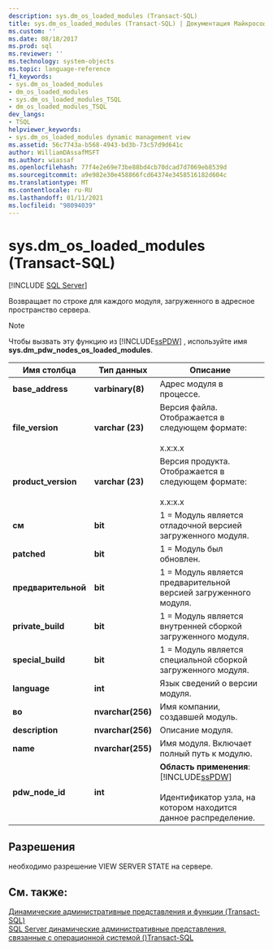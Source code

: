 ```yaml
---
description: sys.dm_os_loaded_modules (Transact-SQL)
title: sys.dm_os_loaded_modules (Transact-SQL) | Документация Майкрософт
ms.custom: ''
ms.date: 08/18/2017
ms.prod: sql
ms.reviewer: ''
ms.technology: system-objects
ms.topic: language-reference
f1_keywords:
- sys.dm_os_loaded_modules
- dm_os_loaded_modules
- sys.dm_os_loaded_modules_TSQL
- dm_os_loaded_modules_TSQL
dev_langs:
- TSQL
helpviewer_keywords:
- sys.dm_os_loaded_modules dynamic management view
ms.assetid: 56c7743a-b568-4943-bd3b-73c57d9d641c
author: WilliamDAssafMSFT
ms.author: wiassaf
ms.openlocfilehash: 77f4e2e69e73be88bd4cb70dcad7d7069eb8539d
ms.sourcegitcommit: a9e982e30e458866fcd64374e3458516182d604c
ms.translationtype: MT
ms.contentlocale: ru-RU
ms.lasthandoff: 01/11/2021
ms.locfileid: "98094039"
---
```

# <a name="sysdm_os_loaded_modules-transact-sql"></a>sys.dm_os_loaded_modules (Transact-SQL)
[!INCLUDE [SQL Server](../../includes/applies-to-version/sqlserver.md)]

  Возвращает по строке для каждого модуля, загруженного в адресное пространство сервера.  
  
> [!NOTE]  
>  Чтобы вызвать эту функцию из [!INCLUDE[ssPDW](../../includes/sspdw-md.md)] , используйте имя **sys.dm_pdw_nodes_os_loaded_modules**.  
  
|Имя столбца|Тип данных|Описание|  
|-----------------|---------------|-----------------|  
|**base_address**|**varbinary(8)**|Адрес модуля в процессе.|  
|**file_version**|**varchar (23)**|Версия файла. Отображается в следующем формате:<br /><br /> x.x:x.x|  
|**product_version**|**varchar (23)**|Версия продукта. Отображается в следующем формате:<br /><br /> x.x:x.x|  
|**см**|**bit**|1 = Модуль является отладочной версией загруженного модуля.|  
|**patched**|**bit**|1 = Модуль был обновлен.|  
|**предварительной**|**bit**|1 = Модуль является предварительной версией загруженного модуля.|  
|**private_build**|**bit**|1 = Модуль является внутренней сборкой загруженного модуля.|  
|**special_build**|**bit**|1 = Модуль является специальной сборкой загруженного модуля.|  
|**language**|**int**|Язык сведений о версии модуля.|  
|**во**|**nvarchar(256)**|Имя компании, создавшей модуль.|  
|**description**|**nvarchar(256)**|Описание модуля.|  
|**name**|**nvarchar(255)**|Имя модуля. Включает полный путь к модулю.|  
|**pdw_node_id**|**int**|**Область применения**: [!INCLUDE[ssPDW](../../includes/sspdw-md.md)]<br /><br /> Идентификатор узла, на котором находится данное распределение.|  
  
## <a name="permissions"></a>Разрешения  
 необходимо разрешение VIEW SERVER STATE на сервере.  
  
## <a name="see-also"></a>См. также:  
 [Динамические административные представления и функции (Transact-SQL)](~/relational-databases/system-dynamic-management-views/system-dynamic-management-views.md)   
 [SQL Server динамические административные представления, связанные с операционной системой &#40;&#41;Transact-SQL ](../../relational-databases/system-dynamic-management-views/sql-server-operating-system-related-dynamic-management-views-transact-sql.md)  
  
  
